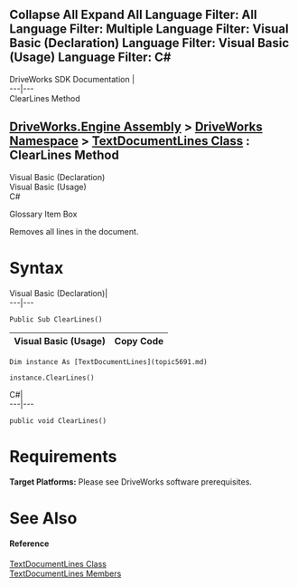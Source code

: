 Collapse All Expand All Language Filter: All  Language Filter: Multiple  Language Filter: Visual Basic (Declaration) Language Filter: Visual Basic (Usage) Language Filter: C#  
---  
DriveWorks SDK Documentation  |   
---|---  
ClearLines Method   
  
[DriveWorks.Engine Assembly](topic2156.md) > [DriveWorks Namespace](topic2159.md) > [TextDocumentLines Class](topic5691.md) : ClearLines Method  
---  
  
Visual Basic (Declaration)    
Visual Basic (Usage)    
C# 

Glossary Item Box

Removes all lines in the document. 

# Syntax

Visual Basic (Declaration)|   
---|---  
      
    
    Public Sub ClearLines()   
  
Visual Basic (Usage)| Copy Code  
---|---  
      
    
    Dim instance As [TextDocumentLines](topic5691.md)
     
    instance.ClearLines()  
  
C#|   
---|---  
      
    
    public void ClearLines()  
  
# Requirements

**Target Platforms:** Please see DriveWorks software prerequisites.

# See Also

#### Reference

[TextDocumentLines Class](topic5691.md)   
[TextDocumentLines Members](topic5692.md)


